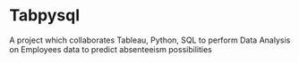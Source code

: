 # Tabpysql
A project which collaborates Tableau, Python, SQL to perform Data Analysis on Employees data to predict absenteeism possibilities 
